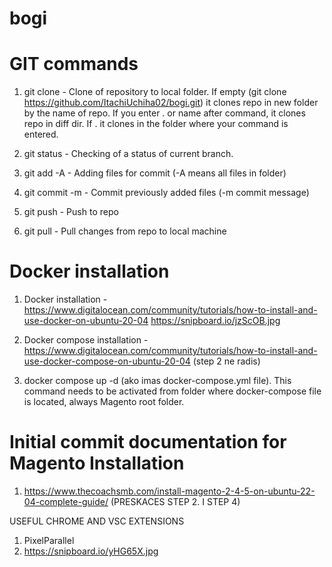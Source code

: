 # bogi

# GIT commands
1. git clone  - Clone of repository to local folder. If empty (git clone https://github.com/ItachiUchiha02/bogi.git) it clones repo in new folder by the name of repo. If you enter . or name after command, it clones repo in diff dir. If . it clones in the folder where your command is entered.

2. git status - Checking of a status of current branch.

3. git add -A - Adding files for commit (-A means all files in folder)

4. git commit -m - Commit previously added files (-m commit message)

5. git push - Push to repo

6. git pull - Pull changes from repo to local machine

# Docker installation

1. Docker installation - https://www.digitalocean.com/community/tutorials/how-to-install-and-use-docker-on-ubuntu-20-04
https://snipboard.io/jzScOB.jpg

2. Docker compose installation - https://www.digitalocean.com/community/tutorials/how-to-install-and-use-docker-compose-on-ubuntu-20-04 (step 2 ne radis)

3. docker compose up -d (ako imas docker-compose.yml file). This command needs to be activated from folder where docker-compose file is located, always Magento root folder.

# Initial commit documentation for Magento Installation
1. https://www.thecoachsmb.com/install-magento-2-4-5-on-ubuntu-22-04-complete-guide/
(PRESKACES STEP 2. I STEP 4)


USEFUL CHROME AND VSC EXTENSIONS

1. PixelParallel
2. https://snipboard.io/yHG65X.jpg